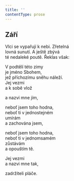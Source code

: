 ```yaml
---
title: ''
contentType: prose
---
```


<section>

## Září

Vlci se vypařují k nebi. Zřetelná  
lovná sunutí. A ještě zbývá  
té nedaleké poutě. Řeklas však:

V podtělí této zimy  
je jméno Sbohem,  
jež příchozímu sněhu náleží.  
Jej vezmi  
a k sobě vlož

a nazvi mne jím,

neboť jsem toho hodna,  
neboť ti v jednostejném  
umírám  
a zachována jsem,

neboť jsem toho hodna,  
neboť ti v jednomsamém  
zůstávám  
a opouštím tě.

Jej vezmi  
a nazvi mne tak,

zadržiteli pláče.

</section>
